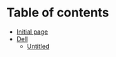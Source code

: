 # Table of contents

* [Initial page](README.md)
* [Dell](dell/README.md)
  * [Untitled](dell/untitled.md)


